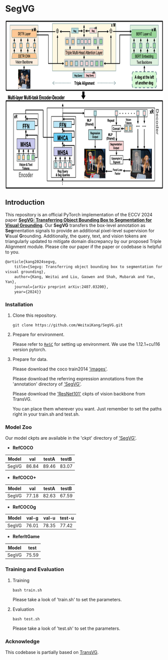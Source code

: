 # SegVG
<p align="center"> <img src='docs/framework.png' align="center" height="540px"> </p>

## **Introduction**


This repository is an official PyTorch implementation of the ECCV 2024 paper [**SegVG: Transferring Object Bounding Box to Segmentation for Visual Grounding**](https://arxiv.org/abs/2407.03200). Our **SegVG** transfers the box-level annotation as **Seg**mentation signals to provide an additional pixel-level supervision for **V**isual **G**rounding.
Additionally, the query, text, and vision tokens are triangularly updated to mitigate domain discrepancy by our proposed Triple Alignment module.
Please cite our paper if the paper or codebase is helpful to you.

    @article{kang2024segvg,
        title={Segvg: Transferring object bounding box to segmentation for visual grounding},
        author={Kang, Weitai and Liu, Gaowen and Shah, Mubarak and Yan, Yan},
        journal={arXiv preprint arXiv:2407.03200},
        year={2024}}

### Installation
1.  Clone this repository.
    ```
    git clone https://github.com/WeitaiKang/SegVG.git
    ```

2.  Prepare for environment. 

    Please refer to [`ReSC`](https://github.com/zyang-ur/ReSC) for setting up environment. We use the 1.12.1+cu116 version pytorch. 

3.  Prepare for data. 

    Please download the coco train2014 ['images'](http://images.cocodataset.org/zips/train2014.zip).
    
     Please download the referring expression annotations from the 'annotation' directory of ['SegVG'](https://drive.google.com/drive/folders/1iF5yJsEfyaSGnaS3rj_rkrECm4ebSuD8?usp=sharing). 

    Please download the ['ResNet101'](https://drive.google.com/drive/folders/17CVnc5XOyqqDlg1veXRE9hY9r123Nvqx) ckpts of vision backbone from TransVG.

    You can place them wherever you want. Just remember to set the paths right in your train.sh and test.sh.

### Model Zoo

Our model ckpts are available in the 'ckpt' directory of ['SegVG'](https://drive.google.com/drive/folders/1iF5yJsEfyaSGnaS3rj_rkrECm4ebSuD8?usp=sharing).

- **RefCOCO**

| Model   | val     | testA  | testB  |
|---------|---------|--------|--------|
| SegVG   | 86.84   | 89.46  | 83.07  |

- **RefCOCO+**

| Model   | val     | testA  | testB  |
|---------|---------|--------|--------|
| SegVG   | 77.18   | 82.63  | 67.59  |

- **RefCOCOg**

| Model   | val-g   | val-u  | test-u |
|---------|---------|--------|--------|
| SegVG   | 76.01   | 78.35  | 77.42  |

- **ReferItGame**

| Model   | test    |
|---------|---------|
| SegVG   | 75.59   |

### Training and Evaluation

1.  Training
    ```
    bash train.sh
    ```
    Please take a look of 'train.sh' to set the parameters.

2.  Evaluation
    ```
    bash test.sh
    ```
    Please take a look of 'test.sh' to set the parameters.

### Acknowledge
This codebase is partially based on [TransVG](https://github.com/djiajunustc/TransVG?tab=readme-ov-file).
